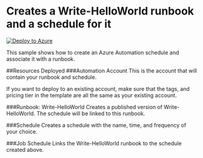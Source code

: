 # Creates a Write-HelloWorld runbook and a schedule for it
[![Deploy to Azure](http://azuredeploy.net/deploybutton.png)](https://portal.azure.com/#create/Microsoft.Template/uri/https%3A%2F%2Fraw.githubusercontent.com%2Fazureautomation%2Fautomation-packs%2Fmaster%2F101-sample-deploy-automation-resources%2Fsample-deploy-schedule%2FdeployRunbookOnSchedule.json) 


This sample shows how to create an Azure Automation schedule and associate it with a runbook.    

##Resources Deployed
###Automation Account
This is the account that will contain your runbook and schedule. 

If you want to deploy to an existing account, make sure that the tags, and pricing tier in the template are all the same as your existing account. 

###Runbook: Write-HelloWorld
Creates a published version of Write-HelloWorld.  The schedule will be linked to this runbook. 

###Schedule
Creates a schedule with the name, time, and frequency of your choice.  

###Job Schedule
Links the Write-HelloWorld runbook to the schedule created above.  
